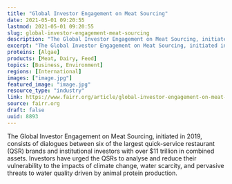 ```yaml
---
title: "Global Investor Engagement on Meat Sourcing"
date: 2021-05-01 09:20:55
lastmod: 2021-05-01 09:20:55
slug: global-investor-engagement-meat-sourcing
description: "The Global Investor Engagement on Meat Sourcing, initiated in 2019, consists of dialogues between six of the largest quick-service restaurant (QSR) brands and institutional investors with over $11 trillion in combined assets. Investors have urged the QSRs to analyse and reduce their vulnerability to the impacts of climate change, water scarcity, and pervasive threats to water quality driven by animal protein production."
excerpt: "The Global Investor Engagement on Meat Sourcing, initiated in 2019, consists of dialogues between six of the largest quick-service restaurant (QSR) brands and institutional investors with over $11 trillion in combined assets. Investors have urged the QSRs to analyse and reduce their vulnerability to the impacts of climate change, water scarcity, and pervasive threats to water quality driven by animal protein production."
proteins: [Algae]
products: [Meat, Dairy, Feed]
topics: [Business, Environment]
regions: [International]
images: ["image.jpg"]
featured_image: "image.jpg"
resource_type: "industry"
link: https://www.fairr.org/article/global-investor-engagement-on-meat-sourcing-progress-briefing/
source: fairr.org
draft: false
uuid: 8893
---
```

The Global Investor Engagement on Meat Sourcing, initiated in 2019,
consists of dialogues between six of the largest quick-service
restaurant (QSR) brands and institutional investors with over \$11
trillion in combined assets. Investors have urged the QSRs to analyse
and reduce their vulnerability to the impacts of climate change, water
scarcity, and pervasive threats to water quality driven by animal
protein production.
